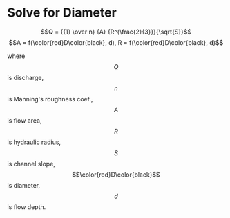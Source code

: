 # Solve for Diameter

$$Q = {{1} \over n} {A} {R^{\frac{2}{3}}}{\sqrt{S}}$$ $$A = f(\color{red}D\color{black}, d), R = f(\color{red}D\color{black}, d)$$

where $$Q$$ is discharge, $$n$$ is Manning's roughness coef., $$A$$ is flow area, $$R$$ is hydraulic radius, $$S$$ is channel slope, $$\color{red}D\color{black}$$ is diameter, $$d$$ is flow depth.

